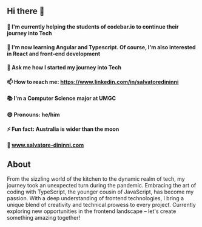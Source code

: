 ## Hi there 👋
#### 🔭 I'm currently helping the students of codebar.io to continue their journey into Tech 
#### 🌱 I'm now learning Angular and Typescript. Of course, I'm also interested in React and front-end development 
#### 💬 Ask me how I started my journey into Tech
#### 📫 How to reach me: https://www.linkedin.com/in/salvatoredininni
#### 📚 I'm a Computer Science major at UMGC
#### 😄 Pronouns: he/him
#### ⚡ Fun fact: Australia is wider than the moon 
####  💼 www.salvatore-dininni.com

## About
From the sizzling world of the kitchen to the dynamic realm of tech, my journey took an unexpected turn during the pandemic. Embracing the art of coding with TypeScript, the younger cousin of JavaScript, has become my passion. With a deep understanding of frontend technologies, I bring a unique blend of creativity and technical prowess to every project. Currently exploring new opportunities in the frontend landscape – let's create something amazing together!

